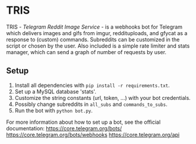 # TRIS

TRIS - *Telegram Reddit Image Service* - is a webhooks bot for Telegram which delivers images and gifs from imgur, reddituploads, and gfycat as a response to (custom) commands. Subreddits can be customized in the script or chosen by the user. Also included is a simple rate limiter and stats manager, which can send a graph of number of requests by user.

## Setup

1. Install all dependencies with `pip install -r requirements.txt`.
2. Set up a MySQL database 'stats'.
3. Customize the string constants (url, token, ...) with your bot credentials.
4. Possibly change subreddits in `all_subs` and `commands_to_subs`.
5. Run the bot with `python bot.py`.

For more information about how to set up a bot, see the official documentation:
https://core.telegram.org/bots/
https://core.telegram.org/bots/webhooks
https://core.telegram.org/api

